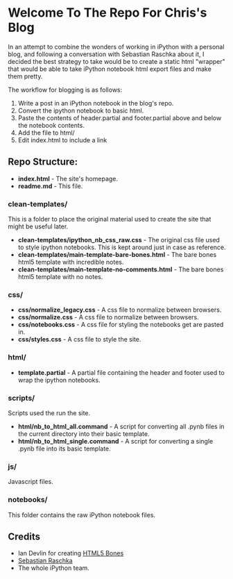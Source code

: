 # Welcome To The Repo For Chris's Blog

In an attempt to combine the wonders of working in iPython with a personal blog, and following a conversation with Sebastian Raschka about it, I decided the best strategy to take would be to create a static html "wrapper" that would be able to take iPython notebook html export files and make them pretty.

The workflow for blogging is as follows:
1. Write a post in an iPython notebook in the blog's repo.
2. Convert the ipython notebook to basic html.
3. Paste the contents of header.partial and footer.partial above and below the notebook contents.
4. Add the file to html/
5. Edit index.html to include a link

## Repo Structure:

- **index.html** - The site's homepage.
- **readme.md** - This file.

### clean-templates/

This is a folder to place the original material used to create the site that might be useful later.

- **clean-templates/ipython_nb_css_raw.css** - The original css file used to style ipython notebooks. This is kept around just in case as reference.
- **clean-templates/main-template-bare-bones.html** - The bare bones html5 template with incredible notes.
- **clean-templates/main-template-no-comments.html** - The bare bones html5 template with no notes.

### css/

- **css/normalize_legacy.css** - A css file to normalize between browsers.
- **css/normalize.css** - A css file to normalize between browsers.
- **css/notebooks.css** - A css file for styling the notebooks get are pasted in.
- **css/styles.css** - A css file to style the site.

### html/

- **template.partial** - A partial file containing the header and footer used to wrap the ipython notebooks.

### scripts/

Scripts used the run the site.

- **html/nb_to_html_all.command** - A script for converting all .pynb files in the current directory into their basic template.
- **html/nb_to_html_single.command** - A script for converting a single .pynb file into its basic template.

### js/

Javascript files.

### notebooks/

This folder contains the raw iPython notebook files.

## Credits

- Ian Devlin for creating [HTML5 Bones](http://www.html5bones.com/)
- [Sebastian Raschka](http://sebastianraschka.com/)
- The whole iPython team.
